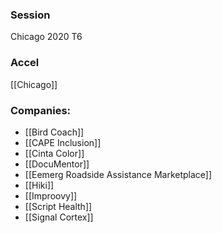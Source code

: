 
### Session
Chicago 2020 T6

### Accel
[[Chicago]]

### Companies:
- [[Bird Coach]]
- [[CAPE Inclusion]]
- [[Cinta Color]]
- [[DocuMentor]]
- [[Eemerg Roadside Assistance Marketplace]]
- [[Hiki]]
- [[Improovy]]
- [[Script Health]]
- [[Signal Cortex]]


